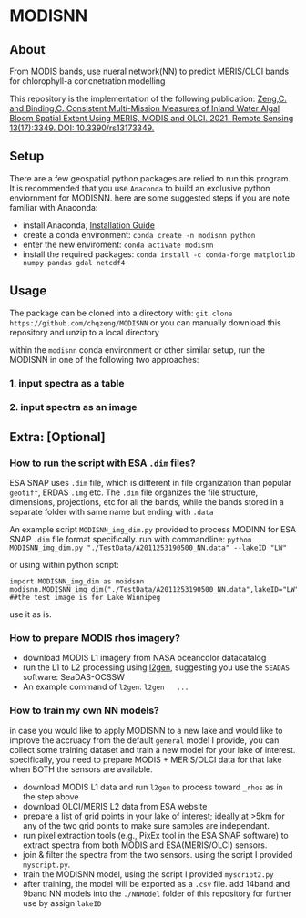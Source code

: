 # MODISNN
## About
From MODIS bands, use nueral network(NN) to predict MERIS/OLCI bands for chlorophyll-a concnetration modelling 

This repository is the implementation of the following publication:
[Zeng,C. and Binding,C. Consistent Multi-Mission Measures of Inland Water Algal Bloom Spatial Extent Using MERIS, MODIS and OLCI. 2021. Remote Sensing 13(17):3349. DOI: 10.3390/rs13173349.](https://www.mdpi.com/2072-4292/13/17/3349)


## Setup
There are a few geospatial python packages are relied to run this program. It is recommended that you use `Anaconda` to build an exclusive python enviornment for MODISNN. here are some suggested steps if you are note familiar with Anaconda:
- install Anaconda, [Installation Guide](https://docs.anaconda.com/anaconda/install/)
- create a conda environment: `conda create -n modisnn python`
- enter the new enviroment: `conda activate modisnn`
- install the required packages: `conda install -c conda-forge matplotlib numpy pandas gdal netcdf4`

## Usage
The package can be cloned into a directory with:
`git clone https://github.com/chqzeng/MODISNN`
or you can manually download this repository and unzip to a local directory

within the `modisnn` conda environment or other similar setup, run the MODISNN in one of the following two approaches:
### 1. input spectra as a table

### 2. input spectra as an image


## Extra: [Optional]

### How to run the script with ESA `.dim` files?
ESA SNAP uses `.dim` file, which is different in file organization than popular `geotiff`, ERDAS `.img` etc. The `.dim` file organizes the file structure, dimensions, projections, etc for all the bands, while the bands stored in a separate folder with same name but ending with `.data`

An example script `MODISNN_img_dim.py` provided to process MODINN for ESA SNAP `.dim` file format specifically. 
run with commandline:
`python MODISNN_img_dim.py "./TestData/A2011253190500_NN.data" --lakeID "LW"`

or using within python script:
```
import MODISNN_img_dim as moidsnn
modisnn.MODISNN_img_dim("./TestData/A2011253190500_NN.data",lakeID="LW") ##the test image is for Lake Winnipeg
```
use it as is.

### How to prepare MODIS rhos imagery?
- download MODIS L1 imagery from NASA oceancolor datacatalog
- run the L1 to L2 processing using   [l2gen](https://seadas.gsfc.nasa.gov/help-8.1.0/processors/ProcessL2gen.html), 
  suggesting you use the `SEADAS` software: SeaDAS-OCSSW
- An example command of `l2gen`:
  `l2gen   ...`

### How to train my own NN models?
in case you would like to apply MODISNN to a new lake and would like to improve the accruacy from the default `general` model I provide, you can collect some training dataset and train a new model for your lake of interest. specifically, you need to prepare MODIS +  MERIS/OLCI data for that lake when BOTH the sensors are available. 
- download MODIS L1 data and run `l2gen` to process toward `_rhos` as in the step above
- download OLCI/MERIS L2 data from ESA website
- prepare a list of grid points in your lake of interest; ideally at >5km for any of the two grid points to make sure samples are independant.
- run pixel extraction tools (e.g., PixEx tool in the ESA SNAP software) to extract spectra from both MODIS and ESA(MERIS/OLCI) sensors.
- join & filter the spectra from the two sensors.  using the script I provided `myscript.py`.
- train the MODISNN model, using the script I provided `myscript2.py`
- after training, the model will be exported as a `.csv` file. add 14band and 9band NN models into the `./NNModel` folder of this repository for further use by assign `lakeID`

